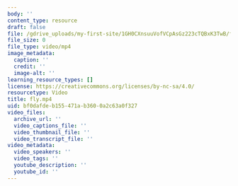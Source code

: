 ```yaml
---
body: ''
content_type: resource
draft: false
file: /gdrive_uploads/my-first-site/1GH0CXnsuuVofVCpAsGz223cTQBxK3TwB/fly.mp4
file_size: 0
file_type: video/mp4
image_metadata:
  caption: ''
  credit: ''
  image-alt: ''
learning_resource_types: []
license: https://creativecommons.org/licenses/by-nc-sa/4.0/
resourcetype: Video
title: fly.mp4
uid: bf0dafde-b155-471a-b360-0a2c63a0f327
video_files:
  archive_url: ''
  video_captions_file: ''
  video_thumbnail_file: ''
  video_transcript_file: ''
video_metadata:
  video_speakers: ''
  video_tags: ''
  youtube_description: ''
  youtube_id: ''
---
```

